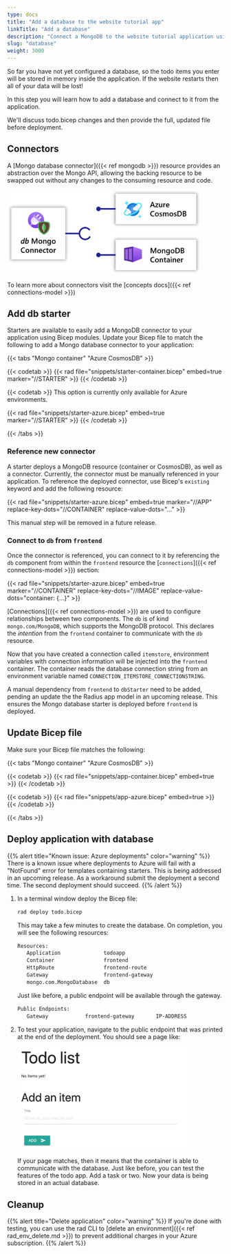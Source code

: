 ```yaml
---
type: docs
title: "Add a database to the website tutorial app"
linkTitle: "Add a database"
description: "Connect a MongoDB to the website tutorial application using a connector"
slug: "database"
weight: 3000
---
```


So far you have not yet configured a database, so the todo items you enter will be stored in memory inside the application. If the website restarts then all of your data will be lost!

In this step you will learn how to add a database and connect to it from the application.

We'll discuss todo.bicep changes and then provide the full, updated file before deployment.

## Connectors

A [Mongo database connector]({{< ref mongodb >}}) resource provides an abstraction over the Mongo API, allowing the backing resource to be swapped out without any changes to the consuming resource and code.

<img src="mongo-connector.png" width=450px alt="Diagram of a mongo connector" /><br />

To learn more about connectors visit the [concepts docs]({{< ref connections-model >}})

## Add db starter

Starters are available to easily add a MongoDB connector to your application using Bicep modules. Update your Bicep file to match the following to add a Mongo database connector to your application:

{{< tabs "Mongo container" "Azure CosmosDB" >}}

{{< codetab >}}
{{< rad file="snippets/starter-container.bicep" embed=true marker="//STARTER" >}}
{{< /codetab >}}

{{< codetab >}}
This option is currently only available for Azure environments.

{{< rad file="snippets/starter-azure.bicep" embed=true marker="//STARTER" >}}
{{< /codetab >}}

{{< /tabs >}}

### Reference new connector

A starter deploys a MongoDB resource (container or CosmosDB), as well as a connector. Currently, the connector must be manually referenced in your application. To reference the deployed connector, use Bicep's `existing` keyword and add the following resource:

{{< rad file="snippets/starter-azure.bicep" embed=true marker="//APP" replace-key-dots="//CONTAINER" replace-value-dots="..." >}}

This manual step will be removed in a future release.

### Connect to `db` from `frontend`

Once the connector is referenced, you can connect to it by referencing the `db` component from within the `frontend` resource the [`connections`]({{< ref connections-model >}}) section:

{{< rad file="snippets/starter-azure.bicep" embed=true marker="//CONTAINER" replace-key-dots="//IMAGE" replace-value-dots="container: {...}" >}}

[Connections]({{< ref connections-model >}}) are used to configure relationships between two components. The `db` is of kind `mongo.com/MongoDB`, which supports the MongoDB protocol. This declares the *intention* from the `frontend` container to communicate with the `db` resource.

Now that you have created a connection called `itemstore`, environment variables with connection information will be injected into the `frontend` container. The container reads the database connection string from an environment variable named `CONNECTION_ITEMSTORE_CONNECTIONSTRING`.

A manual dependency from `frontend` to `dbStarter` need to be added, pending an update the the Radius app model in an upcoming release. This ensures the Mongo database starter is deployed before `frontend` is deployed.

## Update Bicep file

Make sure your Bicep file matches the following:

{{< tabs "Mongo container" "Azure CosmosDB" >}}

{{< codetab >}}
{{< rad file="snippets/app-container.bicep" embed=true >}}
{{< /codetab >}}

{{< codetab >}}
{{< rad file="snippets/app-azure.bicep" embed=true >}}
{{< /codetab >}}

{{< /tabs >}}

## Deploy application with database

{{% alert title="Known issue: Azure deployments" color="warning" %}}
There is a known issue where deployments to Azure will fail with a "NotFound" error for templates containing starters. This is being addressed in an upcoming release. As a workaround submit the deployment a second time. The second deployment should succeed.
{{% /alert %}}

1. In a terminal window deploy the Bicep file:

   ```sh
   rad deploy todo.bicep
   ```

   This may take a few minutes to create the database. On completion, you will see the following resources:

   ```sh
   Resources:
      Application              todoapp
      Container                frontend
      HttpRoute                frontend-route
      Gateway                  frontend-gateway
      mongo.com.MongoDatabase  db
   ```

   Just like before, a public endpoint will be available through the gateway.

   ```sh
   Public Endpoints:
      Gateway            frontend-gateway       IP-ADDRESS
   ```

1. To test your application, navigate to the public endpoint that was printed at the end of the deployment. You should see a page like:

   <img src="todoapp-withdb.png" width="400" alt="screenshot of the todo application with a database">

   If your page matches, then it means that the container is able to communicate with the database. Just like before, you can test the features of the todo app. Add a task or two. Now your data is being stored in an actual database.

## Cleanup

{{% alert title="Delete application" color="warning" %}} If you're done with testing, you can use the rad CLI to [delete an environment]({{< ref rad_env_delete.md >}}) to prevent additional charges in your Azure subscription. {{% /alert %}}
